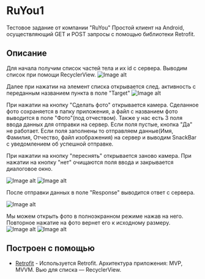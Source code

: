 # RuYou1
Тестовое задание от компании "RuYou"
Простой клиент на Android, осуществляющий GET и POST запросы с помощью библиотеки Retrofit.

## Описание
Для начала получим список частей тела и их id с сервера.
Выводим список при помощи RecyclerView.
![Image alt](https://github.com/Nikita-Freedom/RuYou1/blob/master/img_recycler.PNG)

Далее при нажатии на элемент списка открывается след. активность с переданным названием пункта в поле "Target"
![Image alt](https://github.com/Nikita-Freedom/RuYou1/blob/master/imd_descr.PNG)

При нажатии на кнопку "Сделать фото" открывается камера. Сделанное фото сохраняется в папку приложения, а файл с названием фото выводится в поле "Фото"(под отчеством). 
Также у нас есть 3 поля ввода данных для отправки на сервер. 
Если поля пустые, кнопка "Да" не работает. Если поля заполнены то отправляем данные(Имя, Фамилия, Отчество, файл изображения) на сервер и выводим SnackBar с уведомлением об успешной отправке.

При нажатии на кнопку "переснять" открывается заново камера.
При нажатии на кнопку "нет" очищаются поля ввода и закрывается диалоговое окно.

![Image alt](https://github.com/Nikita-Freedom/RuYou1/blob/master/img_dialog.PNG)
![Image alt](https://github.com/Nikita-Freedom/RuYou1/blob/master/img_dialog_server.PNG)

После отправки данных в поле "Response" выводится ответ с сервера.

![Image alt](https://github.com/Nikita-Freedom/RuYou1/blob/master/img_response.PNG)

Мы можем открыть фото в полноэкранном режиме нажав на него. Повторное нажатие на фото вернет его к исходному размеру.
![Image alt](https://github.com/Nikita-Freedom/RuYou1/blob/master/imd_descr.PNG)
![Image alt](https://github.com/Nikita-Freedom/RuYou1/blob/master/img_fullscrn.PNG)

## Построен с помощью
* [Retrofit](https://square.github.io/retrofit/) - Используется Retrofit.
	Архитектура приложения: MVP, MVVM.
  Вью для списка — RecyclerView.
